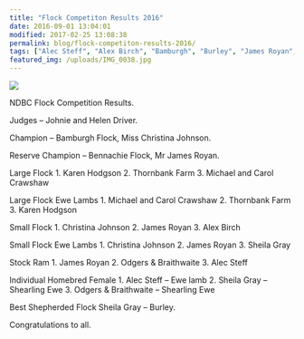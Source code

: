 ```yaml
---
title: "Flock Competiton Results 2016"
date: 2016-09-01 13:04:01
modified: 2017-02-25 13:08:38
permalink: blog/flock-competiton-results-2016/
tags: ["Alec Steff", "Alex Birch", "Bamburgh", "Burley", "James Royan", "JE &amp; SM Gray", "Karen Hodgson", "Marren", "NDBC", "Poll Dorset", "Report", "Results"]
featured_img: /uploads/IMG_0038.jpg
---
```


![](/uploads/IMG_0038.jpg)

NDBC Flock Competition Results.

Judges – Johnie and Helen Driver.

Champion – Bamburgh Flock, Miss Christina Johnson.

Reserve Champion – Bennachie Flock, Mr James Royan.

Large Flock
1\. Karen Hodgson
2\. Thornbank Farm
3\. Michael and Carol Crawshaw

Large Flock Ewe Lambs
1\. Michael and Carol Crawshaw
2\. Thornbank Farm
3\. Karen Hodgson

Small Flock
1\. Christina Johnson
2\. James Royan
3\. Alex Birch

Small Flock Ewe Lambs
1\. Christina Johnson
2\. James Royan
3\. Sheila Gray

Stock Ram
1\. James Royan
2\. Odgers &amp; Braithwaite
3\. Alec Steff

Individual Homebred Female
1\. Alec Steff – Ewe lamb
2\. Sheila Gray – Shearling Ewe
3\. Odgers &amp; Braithwaite – Shearling Ewe

Best Shepherded Flock
Sheila Gray – Burley.

Congratulations to all.
